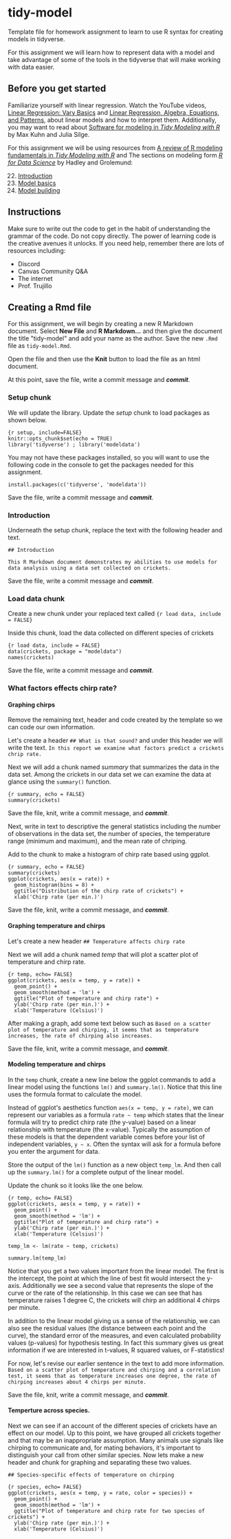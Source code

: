 # tidy-model
Template file for homework assignment to learn to use R syntax for creating models in tidyverse.

For this assignment we will learn how to represent data with a model and take advantage of some of the tools in the tidyverse that will make working with data easier. 

## Before you get started

Familiarize yourself with linear regression. Watch the YouTube videos, [Linear Regression: Vary Basics](https://www.youtube.com/watch?v=ZkjP5RJLQF4) and [Linear Regression, Algebra, Equations, and Patterns](https://www.youtube.com/watch?v=iAgYLRy7e20&list=PLIeGtxpvyG-LoKUpV0fSY8BGKIMIdmfCi&index=2), about linear models and how to interpret them. Additionally, you may want to read about [Software for modeling in *Tidy Modeling with R*](https://www.tmwr.org/software-modeling.html) by Max Kuhn and Julia Silge.

For this assignment we will be using resources from [A review of R modeling fundamentals in *Tidy Modeling with R*](https://www.tmwr.org/base-r.html) and 
The sections on modeling form [*R for Data Science*](https://r4ds.had.co.nz) by Hadley and Grolemund: 

22.  [Introduction](https://r4ds.had.co.nz/model-intro.html)
23.  [Model basics](https://r4ds.had.co.nz/model-basics.html) 
24.  [Model building](https://r4ds.had.co.nz/model-building.html)

## Instructions

Make sure to write out the code to get in the habit of understanding the grammar of the code. Do not copy directly. The power of learning code is the creative avenues it unlocks. If you need help, remember there are lots of resources including:

- Discord
- Canvas Community Q&A
- The internet
- Prof. Trujillo

## Creating a Rmd file

For this assignment, we will begin by creating a new R Markdown document. Select **New File** and **R Markdown...** and then give the document the title "tidy-model" and add your name as the author. Save the new `.Rmd` file as `tidy-model.Rmd`.

Open the file and then use the **Knit** button to load the file as an html document.

At this point, save the file, write a commit message and ***commit***.

### Setup chunk

We will update the library. Update the *setup* chunk to load packages as shown below.

```
{r setup, include=FALSE}
knitr::opts_chunk$set(echo = TRUE)
library('tidyverse') ; library('modeldata')
```

You may not have these packages installed, so you will want to use the following code in the console to get the packages needed for this assignment. 

```
install.packages(c('tidyverse', 'modeldata'))
```

Save the file, write a commit message and ***commit***.

### Introduction

Underneath the setup chunk, replace the text with the following header and text.

```## Introduction```

`This R Markdown document demonstrates my abilities to use models for data analysis using a data set collected on crickets.`

Save the file, write a commit message and ***commit***.

### Load data chunk

Create a new chunk under your replaced text called `{r load data, include = FALSE}`
 
Inside this chunk, load the data collected on different species of crickets

```
{r load data, include = FALSE}
data(crickets, package = "modeldata")
names(crickets)
```

Save the file, write a commit message and ***commit***.

### What factors effects chirp rate?

#### Graphing chirps

Remove the remaining text, header and code created by the template so we can code our own information.

Let's create a header `## What is that sound?`  and under this header we will write the text.
`In this report we examine what factors predict a crickets chrip rate.`

Next we will add a chunk named *summary* that summarizes the data in the data set. Among the crickets in our data set we can examine the data at glance using the `summary()` function. 
```
{r summary, echo = FALSE}
summary(crickets)
```
Save the file, knit, write a commit message, and ***commit***.

Next, write in text to descriptive the general statistics including the number of observations in the data set, the number of species, the temperature range (minimum and maximum), and the mean rate of chriping.

Add to the chunk to make a histogram of chirp rate based using ggplot.

```
{r summary, echo = FALSE}
summary(crickets)
ggplot(crickets, aes(x = rate)) +
  geom_histogram(bins = 8) + 
  ggtitle("Distribution of the chirp rate of crickets") +
  xlab('Chirp rate (per min.)')
```
Save the file, knit, write a commit message, and ***commit***.

#### Graphing temperature and chirps

Let's create a new header `## Temperature affects chirp rate`

Next we will add a chunk named *temp* that will plot a scatter plot of temperature and chirp rate.

```
{r temp, echo= FALSE}
ggplot(crickets, aes(x = temp, y = rate)) +
  geom_point() + 
  geom_smooth(method = 'lm') +
  ggtitle("Plot of temperature and chirp rate") +
  ylab('Chirp rate (per min.)') +
  xlab('Temperature (Celsius)')
```
After making a graph, add some text below such as `Based on a scatter plot of temperature and chirping, it seems that as temperature increases, the rate of chirping also increases.`

Save the file, knit, write a commit message, and ***commit***.

#### Modeling temperature and chirps

In the `temp` chunk, create a new line below the ggplot commands to add a linear model using the functions `lm()` and `summary.lm()`. Notice that this line uses the formula format to calculate the model. 

Instead of ggplot's aesthetics function  `aes(x = temp, y = rate)`,  we can represent our variables as a formula `rate ~ temp` which states that the linear formula will try to predict chirp rate (the y-value) based on a linear relationship with temperature (the x-value). Typically the assumption of these models is that the dependent variable comes before your list of independent variables, `y ~ x`. Often the syntax will ask for a formula before you enter  the argument for data.  

Store the output of the `lm()` function as a new object `temp_lm`. And then call up the `summary.lm()` for a complete output of the linear model.

Update the chunk so it looks like the one below. 
```
{r temp, echo= FALSE}
ggplot(crickets, aes(x = temp, y = rate)) +
  geom_point() + 
  geom_smooth(method = 'lm') +
  ggtitle("Plot of temperature and chirp rate") +
  ylab('Chirp rate (per min.)') +
  xlab('Temperature (Celsius)')

temp_lm <- lm(rate ~ temp, crickets)

summary.lm(temp_lm)
```

Notice that you get a two values important from the linear model. The first is the intercept, the point at which the line of best fit would intersect the y-axis. Additionally we see a second value that represents the slope of the curve or the rate of the relationship. In this case we can see that has temperature raises 1 degree C, the crickets will chirp an additional 4 chirps per minute. 

In addition to the linear model giving us a sense of the relationship, we can also see the residual values (the distance between each point and the curve), the standard error of the measures, and even calculated probability values (p-values) for hypothesis testing. In fact this summary gives us great information if we are interested in t-values, R squared values, or F-statistics!

For now, let's revise our earlier sentence in the text to add more information.  `Based on a scatter plot of temperature and chirping and a correlation test, it seems that as temperature increases one degree, the rate of chirping increases about 4 chirps per minute.`

Save the file, knit, write a commit message, and ***commit***.

#### Temperture across species.

Next we can see if an account of the different species of crickets have an effect on our model. Up to this point, we have grouped all crickets together and that may be an inappropriate assumption. Many animals use signals like chirping to communicate and, for mating behaviors, it's important to distinguish your call from other similar species. Now lets make a new header and chunk for graphing and separating these two values. 

`## Species-specific effects of temperature on chirping`

```
{r species, echo= FALSE}
ggplot(crickets, aes(x = temp, y = rate, color = species)) +
  geom_point() + 
  geom_smooth(method = 'lm') +
  ggtitle("Plot of temperature and chirp rate for two species of crickets") +
  ylab('Chirp rate (per min.)') +
  xlab('Temperature (Celsius)')
```


